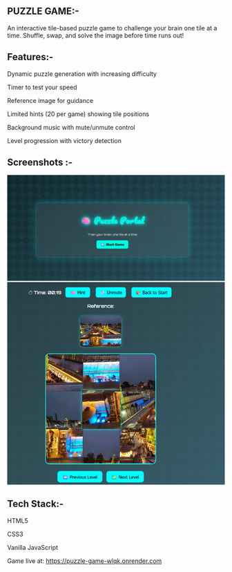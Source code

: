 ## PUZZLE GAME:-
 
An interactive tile-based puzzle game to challenge your brain one tile at a time. Shuffle, swap, and solve the image before time runs out!


## Features:-

Dynamic puzzle generation with increasing difficulty

Timer to test your speed

Reference image for guidance

Limited hints (20 per game) showing tile positions

Background music with mute/unmute control

Level progression with victory detection


##  Screenshots :-
![START PAGE](START.png)
![GAME PAGE](PUZZLE.png)



## Tech Stack:-

HTML5

CSS3

Vanilla JavaScript





Game live at:
https://puzzle-game-wlqk.onrender.com
